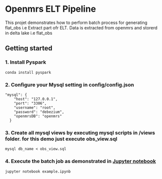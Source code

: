 # Openmrs ELT Pipeline

This projet demonstrates how to perform batch process for generating flat_obs i.e Extract part ofr ELT. Data is extracted from openmrs and storerd in delta lake i.e flat_obs

## Getting started

### 1. Install Pyspark
```
conda install pyspark

```

### 2. Configure your Mysql setting in config/config.json
```
"mysql": {
    "host": "127.0.0.1",
    "port": "3306",
    "username": "root",
    "password": "debezium",
    "openmrsDB": "openmrs"
  }

```

### 3. Create all mysql views by executing mysql scripts in /views folder. for this demo just execute obs_view.sql

```
mysql db_name < obs_view.sql
```

### 4. Execute the batch job as demonstrated in [Jupyter notebook](example.ipynb)

```
jupyter notebook example.ipynb
```

